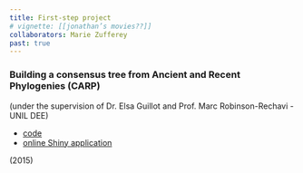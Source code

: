 ```yaml
---
title: First-step project
# vignette: [[jonathan’s movies??]]
collaborators: Marie Zufferey
past: true
---
```


### Building a consensus tree from Ancient and Recent Phylogenies (CARP) 

(under the supervision of Dr. Elsa Guillot and Prof. Marc Robinson-Rechavi - UNIL DEE)

<!-- - [report](/documents/) -->
- [code](https://github.com/mzuer/CARPnTrees)
- [online Shiny application]( https://carpntrees.shinyapps.io/shinyapp)

(2015)
